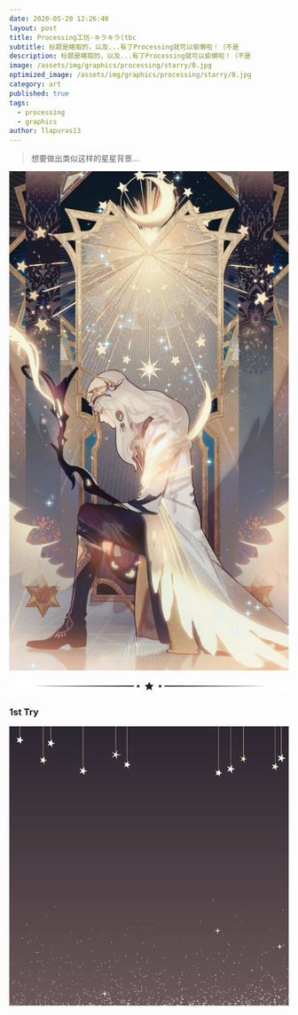 ```yaml
---
date: 2020-05-20 12:26:40
layout: post
title: Processing工坊·キラキラ(tbc
subtitle: 标题是瞎取的，以及...有了Processing就可以偷懒啦！（不是
description: 标题是瞎取的，以及...有了Processing就可以偷懒啦！（不是
image: /assets/img/graphics/processing/starry/0.jpg
optimized_image: /assets/img/graphics/processing/starry/0.jpg
category: art
published: true
tags:
  - processing
  - graphics
author: llapuras13
---
```


>想要做出类似这样的星星背景...

![](/assets/img/graphics/processing/starry/0.jpg)

![](/assets/img/line.png)

### 1st Try

![](/assets/img/graphics/processing/starry/1.png)

